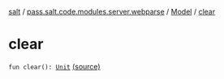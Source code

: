 [salt](../../index.md) / [pass.salt.code.modules.server.webparse](../index.md) / [Model](index.md) / [clear](./clear.md)

# clear

`fun clear(): `[`Unit`](https://kotlinlang.org/api/latest/jvm/stdlib/kotlin/-unit/index.html) [(source)](https://github.com/kurbaniec-tgm/salt/tree/master/code/modules/server/webparse/Model.kt#L40)